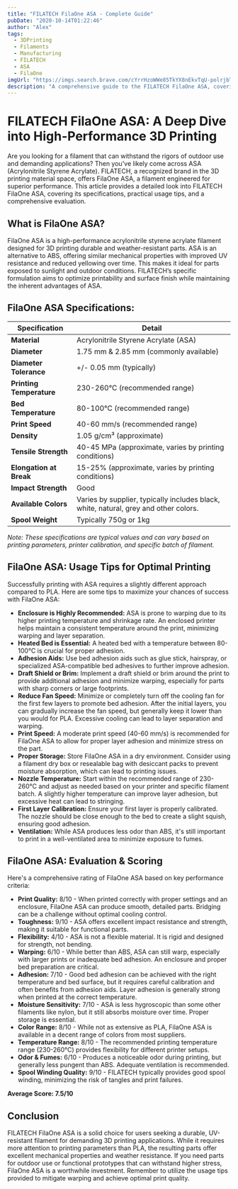 ```yaml
---
title: "FILATECH FilaOne ASA - Complete Guide"
pubDate: "2020-10-14T01:22:46"
author: "Alex"
tags:
  - 3DPrinting
  - Filaments
  - Manufacturing
  - FILATECH
  - ASA
  - FilaOne
imgUrl: "https://imgs.search.brave.com/cYrrHzoWWe85TkYX8nEkvTqU-polrjbT8LbO5V2G078/rs:fit:860:0:0:0/g:ce/aHR0cHM6Ly9tLm1l/ZGlhLWFtYXpvbi5j/b20vaW1hZ2VzL0kv/NjFyeEtoTEptNEwu/anBn"
description: "A comprehensive guide to the FILATECH FilaOne ASA, covering specifications, usage tips, and comparisons with similar products."
---
```


# FILATECH FilaOne ASA: A Deep Dive into High-Performance 3D Printing

Are you looking for a filament that can withstand the rigors of outdoor use and demanding applications? Then you've likely come across ASA (Acrylonitrile Styrene Acrylate). FILATECH, a recognized brand in the 3D printing material space, offers FilaOne ASA, a filament engineered for superior performance. This article provides a detailed look into FILATECH FilaOne ASA, covering its specifications, practical usage tips, and a comprehensive evaluation.

## What is FilaOne ASA?

FilaOne ASA is a high-performance acrylonitrile styrene acrylate filament designed for 3D printing durable and weather-resistant parts. ASA is an alternative to ABS, offering similar mechanical properties with improved UV resistance and reduced yellowing over time. This makes it ideal for parts exposed to sunlight and outdoor conditions. FILATECH’s specific formulation aims to optimize printability and surface finish while maintaining the inherent advantages of ASA.

## FilaOne ASA Specifications:

| Specification          | Detail                                       |
|-----------------------|-----------------------------------------------|
| **Material**          | Acrylonitrile Styrene Acrylate (ASA)         |
| **Diameter**          | 1.75 mm & 2.85 mm (commonly available)       |
| **Diameter Tolerance** | +/- 0.05 mm (typically)                     |
| **Printing Temperature**| 230-260°C (recommended range)               |
| **Bed Temperature**     | 80-100°C (recommended range)                |
| **Print Speed**         | 40-60 mm/s (recommended range)                |
| **Density**             | 1.05 g/cm³ (approximate)                      |
| **Tensile Strength**    | 40-45 MPa (approximate, varies by printing conditions) |
| **Elongation at Break** | 15-25% (approximate, varies by printing conditions) |
| **Impact Strength**     | Good                                          |
| **Available Colors**    | Varies by supplier, typically includes black, white, natural, grey and other colors. |
| **Spool Weight**        | Typically 750g or 1kg                         |

*Note: These specifications are typical values and can vary based on printing parameters, printer calibration, and specific batch of filament.*

## FilaOne ASA: Usage Tips for Optimal Printing

Successfully printing with ASA requires a slightly different approach compared to PLA. Here are some tips to maximize your chances of success with FilaOne ASA:

*   **Enclosure is Highly Recommended:** ASA is prone to warping due to its higher printing temperature and shrinkage rate. An enclosed printer helps maintain a consistent temperature around the print, minimizing warping and layer separation.
*   **Heated Bed is Essential:** A heated bed with a temperature between 80-100°C is crucial for proper adhesion.
*   **Adhesion Aids:** Use bed adhesion aids such as glue stick, hairspray, or specialized ASA-compatible bed adhesives to further improve adhesion.
*   **Draft Shield or Brim:** Implement a draft shield or brim around the print to provide additional adhesion and minimize warping, especially for parts with sharp corners or large footprints.
*   **Reduce Fan Speed:** Minimize or completely turn off the cooling fan for the first few layers to promote bed adhesion.  After the initial layers, you can gradually increase the fan speed, but generally keep it lower than you would for PLA. Excessive cooling can lead to layer separation and warping.
*   **Print Speed:** A moderate print speed (40-60 mm/s) is recommended for FilaOne ASA to allow for proper layer adhesion and minimize stress on the part.
*   **Proper Storage:** Store FilaOne ASA in a dry environment. Consider using a filament dry box or resealable bag with desiccant packs to prevent moisture absorption, which can lead to printing issues.
*   **Nozzle Temperature:** Start within the recommended range of 230-260°C and adjust as needed based on your printer and specific filament batch.  A slightly higher temperature can improve layer adhesion, but excessive heat can lead to stringing.
*   **First Layer Calibration:** Ensure your first layer is properly calibrated. The nozzle should be close enough to the bed to create a slight squish, ensuring good adhesion.
*   **Ventilation:** While ASA produces less odor than ABS, it's still important to print in a well-ventilated area to minimize exposure to fumes.

## FilaOne ASA: Evaluation & Scoring

Here's a comprehensive rating of FilaOne ASA based on key performance criteria:

*   **Print Quality:** 8/10 -  When printed correctly with proper settings and an enclosure, FilaOne ASA can produce smooth, detailed parts. Bridging can be a challenge without optimal cooling control.
*   **Toughness:** 9/10 - ASA offers excellent impact resistance and strength, making it suitable for functional parts.
*   **Flexibility:** 4/10 - ASA is not a flexible material. It is rigid and designed for strength, not bending.
*   **Warping:** 6/10 -  While better than ABS, ASA can still warp, especially with larger prints or inadequate bed adhesion. An enclosure and proper bed preparation are critical.
*   **Adhesion:** 7/10 -  Good bed adhesion can be achieved with the right temperature and bed surface, but it requires careful calibration and often benefits from adhesion aids. Layer adhesion is generally strong when printed at the correct temperature.
*   **Moisture Sensitivity:** 7/10 -  ASA is less hygroscopic than some other filaments like nylon, but it still absorbs moisture over time. Proper storage is essential.
*   **Color Range:** 8/10 - While not as extensive as PLA, FilaOne ASA is available in a decent range of colors from most suppliers.
*   **Temperature Range:** 8/10 - The recommended printing temperature range (230-260°C) provides flexibility for different printer setups.
*   **Odor & Fumes:** 6/10 - Produces a noticeable odor during printing, but generally less pungent than ABS.  Adequate ventilation is recommended.
*   **Spool Winding Quality:** 9/10 -  FILATECH typically provides good spool winding, minimizing the risk of tangles and print failures.

**Average Score: 7.5/10**

## Conclusion

FILATECH FilaOne ASA is a solid choice for users seeking a durable, UV-resistant filament for demanding 3D printing applications. While it requires more attention to printing parameters than PLA, the resulting parts offer excellent mechanical properties and weather resistance. If you need parts for outdoor use or functional prototypes that can withstand higher stress, FilaOne ASA is a worthwhile investment. Remember to utilize the usage tips provided to mitigate warping and achieve optimal print quality.
